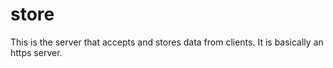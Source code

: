 # store

This is the server that accepts and stores data from clients. It is basically an https server.